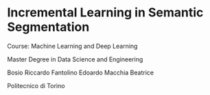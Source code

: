# Incremental Learning in Semantic Segmentation

Course: Machine Learning and Deep Learning

Master Degree in Data Science and Engineering

Bosio Riccardo
Fantolino Edoardo
Macchia Beatrice

Politecnico di Torino
